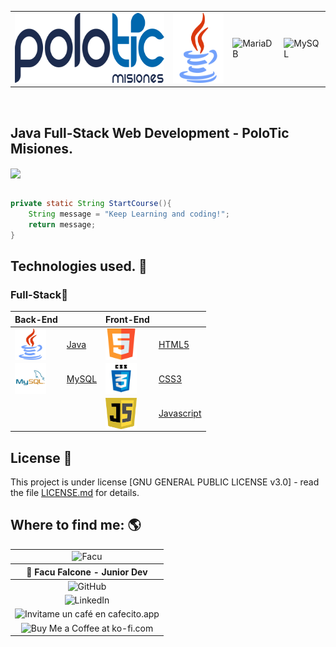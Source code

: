 <table>
  <tr>
    <td>
      <a href="https://polotic.misiones.gob.ar/" target="_blank"><img alt="PoloTic Misiones" src="https://github.com/caidevOficial/Logos/blob/master/Instituciones/polo_logo_2020.png" width="330px" height="112px" />
      </td>
      <td>
        <img alt="Java" src="https://github.com/caidevOficial/Logos/raw/master/Lenguajes/java.png" height="112px" />
      </td>
        <td>
          <img alt="MariaDB" src="https://camo.githubusercontent.com/c801bc4030f308500f29b695f0771ba313b3b2088c91d06152b5cc5a050e3127/68747470733a2f2f7777772e766563746f726c6f676f2e7a6f6e652f6c6f676f732f6d6172696164622f6d6172696164622d69636f6e2e737667" height="112px" />
      </td>
    <td>
      <img alt="MySQL" src="https://github.com/caidevOficial/Curriculum/raw/main/media/icons/mysql/mysql-original-wordmark.svg?raw=true" height="112px" />
      </td>
  </tr>
  </table>
  </br>

## Java Full-Stack Web Development - PoloTic Misiones.
<a href="https://github.com/caidevOficial/tp_laboratorio_1">
  <img align="center" src="https://github-readme-stats.vercel.app/api?username=caidevOficial&show_icons=true&theme=tokyonight&count_private=true" />
</a></br></br>

```java
private static String StartCourse(){
    String message = "Keep Learning and coding!";
    return message;
}
```

## Technologies used. 📌
### Full-Stack📌

|Back-End||Front-End||
|--------|----------|--------|----------|
|<img align="center" alt="Java 8" src="https://github.com/caidevOficial/Logos/blob/master/Lenguajes/java.png" width="50px" height="50px" />|<a href="https://www.oracle.com/technetwork/es/java/javase/downloads/index.html/">Java</a>|<!-- Java --><img align="center" alt="HTML5" src="https://github.com/caidevOficial/Logos/blob/master/Lenguajes/_html5.png" width="50px" height="50px" />|<a href="https://www.w3schools.com/html/">HTML5</a>|<!-- HTML5 -->
|<img align="center" alt="MySQL" src="https://github.com/caidevOficial/Logos/blob/master/Lenguajes/mysql_logo.svg" width="50px" height="50px" />|<a href="https://www.mysql.com/">MySQL</a>|<!-- MySQL --><img align="center" alt="CSS3" src="https://github.com/caidevOficial/Logos/blob/master/Lenguajes/css3.png" width="50px" height="50px" />|<a href="https://www.w3schools.com/css/">CSS3</a>|<!-- CSS3 -->
|||<img align="center" alt="Javascript" src="https://github.com/caidevOficial/Logos/blob/master/Lenguajes/logo-js.png" width="50px" height="50px" />|<a href="https://www.w3schools.com/js/">Javascript</a>|<!-- Javascript -->

    
## License 📄
This project is under license [GNU GENERAL PUBLIC LICENSE v3.0] - read the file [LICENSE.md](LICENSE) for details.

## Where to find me: 🌎
<table>
  <theader>
    <tr align='center'>
      <td>
        <img class="circular" alt="Facu" src="https://avatars1.githubusercontent.com/u/12877139?s=400&u=d369ee24466653d9bbeeb9654930e3ff1c67b76a&v=4" width="80px" height="80px" />
      </td>
    </tr>
    <th><center>🤴 Facu Falcone - Junior Dev</center></th>
    </theader>
    <tbody>
    <tr align='center'>
      <td>
        <a href="https://github.com/caidevOficial/"></a><img alt="GitHub" src="https://img.shields.io/badge/GitHub-%2312100E.svg?&style=for-the-badge&logo=Github&logoColor=white" width="95px" height="30px" />
      </td>
    </tr>
    <tr align='center'>
      <td>
        <a href="https://www.linkedin.com/in/facundo-falcone/"></a><img alt="LinkedIn" src="https://img.shields.io/badge/linkedin-%230077B5.svg?&style=for-the-badge&logo=linkedin&logoColor=white" width="95px" height="30px" />
      </td>
    </tr>
    <tr align='center'>
      <td>
        <a href="https://cafecito.app/caidevoficial/"></a><img alt='Invitame un café en cafecito.app' srcset='https://cdn.cafecito.app/imgs/buttons/button_5.png 1x, https://cdn.cafecito.app/imgs/buttons/button_5_2x.png 2x, https://cdn.cafecito.app/imgs/buttons/button_5_3.75x.png 3.75x' src='https://cdn.cafecito.app/imgs/buttons/button_5.png' width="125px" height="30px" />
      </td>
    </tr>
    <tr align='center'>
      <td>
        <a href='https://ko-fi.com/P5P74JBOH' target='_blank'></a><img width="125px" height="30px" style='border:0px;height:36px;' src='https://cdn.ko-fi.com/cdn/kofi1.png?v=2' border='0' alt='Buy Me a Coffee at ko-fi.com' />
      </td>
    </tr>
  </tbody>
</table>

